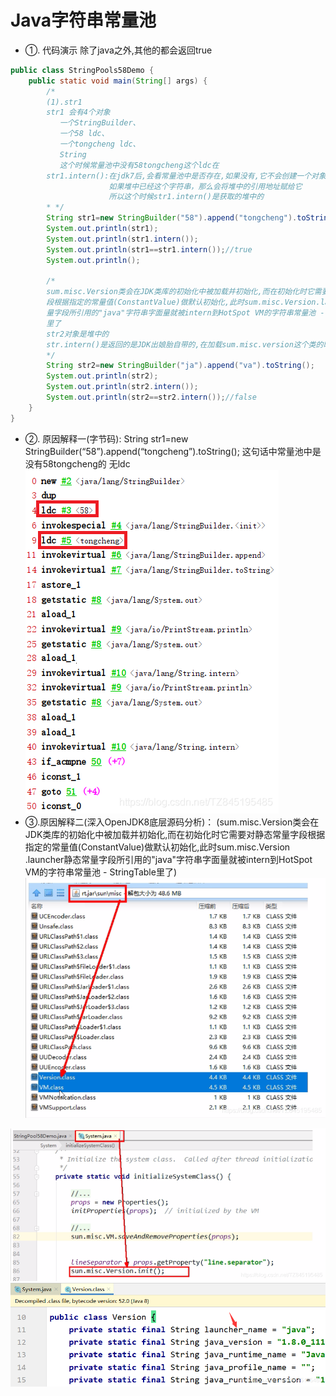 # Java字符串常量池

- ①. 代码演示
  除了java之外,其他的都会返回true

```java
public class StringPools58Demo {
    public static void main(String[] args) {
        /*
        (1).str1
        str1 会有4个对象
           一个StringBuilder、
           一个58 ldc、
           一个tongcheng ldc、
           String
           这个时候常量池中没有58tongcheng这个ldc在
        str1.intern():在jdk7后,会看常量池中是否存在,如果没有,它不会创建一个对象，
                      如果堆中已经这个字符串，那么会将堆中的引用地址赋给它
                      所以这个时候str1.intern()是获取的堆中的
        * */
        String str1=new StringBuilder("58").append("tongcheng").toString();
        System.out.println(str1);
        System.out.println(str1.intern());
        System.out.println(str1==str1.intern());//true
        System.out.println();

        /*
        sum.misc.Version类会在JDK类库的初始化中被加载并初始化,而在初始化时它需要对静态常量字
        段根据指定的常量值(ConstantValue)做默认初始化,此时sum.misc.Version.launcher静态常
        量字段所引用的"java"字符串字面量就被intern到HotSpot VM的字符串常量池 - StringTable
        里了
        str2对象是堆中的
        str.intern()是返回的是JDK出娘胎自带的,在加载sum.misc.version这个类的时候进入常量池
        */
        String str2=new StringBuilder("ja").append("va").toString();
        System.out.println(str2);
        System.out.println(str2.intern());
        System.out.println(str2==str2.intern());//false
    }
}
```

- ②. 原因解释一(字节码):
  String str1=new StringBuilder(“58”).append(“tongcheng”).toString();
  这句话中常量池中是没有58tongcheng的 无ldc
  ![在这里插入图片描述](images/20201020225041886.png)
- ③.原因解释二(深入OpenJDK8底层源码分析)：
  (sum.misc.Version类会在JDK类库的初始化中被加载并初始化,而在初始化时它需要对静态常量字段根据指定的常量值(ConstantValue)做默认初始化,此时sum.misc.Version .launcher静态常量字段所引用的"java"字符串字面量就被intern到HotSpot VM的字符串常量池 - StringTable里了)
  ![在这里插入图片描述](images/20201020225348973.png)

![在这里插入图片描述](images/20201020225321358.png)![在这里插入图片描述](images/20201020225632726.png)

